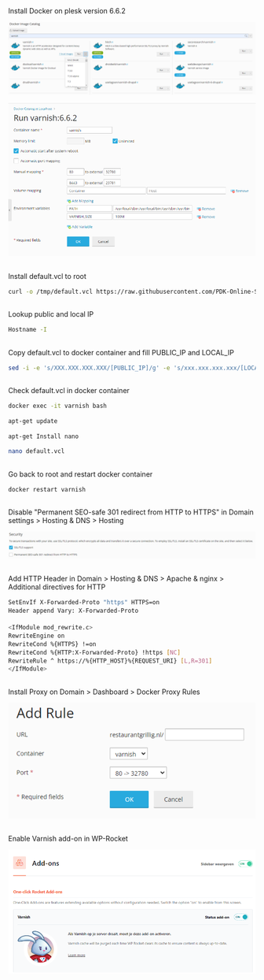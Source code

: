 ## 
Install Docker on plesk version 6.6.2

![App Screenshot](https://github.com/PDK-Online-Succes/varnish-cache/blob/main/Readme%20Screenshots/Install_Docker.png?raw=true)

![App Screenshot](https://github.com/PDK-Online-Succes/varnish-cache/blob/main/Readme%20Screenshots/Install_Docker-2.png?raw=true)

## 
Install default.vcl to root

```bash
curl -o /tmp/default.vcl https://raw.githubusercontent.com/PDK-Online-Succes/varnish-cache/main/default.vcl
```

## 
Lookup public and local IP
```bash
Hostname -I
```

## 
Copy default.vcl to docker container and fill PUBLIC_IP and LOCAL_IP
```bash
sed -i -e 's/XXX.XXX.XXX.XXX/[PUBLIC_IP]/g' -e 's/xxx.xxx.xxx.xxx/[LOCAL_IP(hostname -I)]/g' /tmp/default.vcl && docker cp /tmp/default.vcl varnish:/etc/varnish/default.vcl
```

## 
Check default.vcl in docker container
```bash
docker exec -it varnish bash
```
```bash
apt-get update
```
```bash
apt-get Install nano
```
```bash
nano default.vcl
```

## 
Go back to root and restart docker container

```bash
docker restart varnish
```

## 
Disable "Permanent SEO-safe 301 redirect from HTTP to HTTPS" in Domain settings > Hosting & DNS > Hosting

![App Screenshot](https://github.com/PDK-Online-Succes/varnish-cache/blob/main/Readme%20Screenshots/Disable_301.png?raw=true)

## 
Add HTTP Header in Domain > Hosting & DNS > Apache & nginx > Additional directives for HTTP
```bash
SetEnvIf X-Forwarded-Proto "https" HTTPS=on
Header append Vary: X-Forwarded-Proto

<IfModule mod_rewrite.c>
RewriteEngine on
RewriteCond %{HTTPS} !=on
RewriteCond %{HTTP:X-Forwarded-Proto} !https [NC]
RewriteRule ^ https://%{HTTP_HOST}%{REQUEST_URI} [L,R=301]
</IfModule>
```
## 
Install Proxy on Domain > Dashboard > Docker Proxy Rules

![App Screenshot](https://github.com/PDK-Online-Succes/varnish-cache/blob/main/Readme%20Screenshots/Add_Proxy.png?raw=true)

## 
Enable Varnish add-on in WP-Rocket

![App Screenshot](https://github.com/PDK-Online-Succes/varnish-cache/blob/main/Readme%20Screenshots/Enable_Varnish.png?raw=true)
